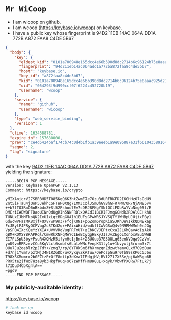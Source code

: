 # `Mr WiCoop`

  * I am wicoop on github.
  * I am wcoop (https://keybase.io/wcoop) on keybase.
  * I have a public key whose fingerprint is 94D2 11EB 14AC 064A DD1A  772B A872 FAA8 C4DE 5B67

```json
{
  "body": {
    "key": {
      "eldest_kid": "0101a700948e165dcc4e66b390d8dc2714b6c96124b75e8aaac925d2140434b8996e0a",
      "fingerprint": "94d211eb14ac064add1a772ba872faa8c4de5b67",
      "host": "keybase.io",
      "key_id": "a872faa8c4de5b67",
      "kid": "0101a700948e165dcc4e66b390d8dc2714b6c96124b75e8aaac925d2140434b8996e0a",
      "uid": "054293f9d990ccf07f6224c452720b19",
      "username": "wcoop"
    },
    "service": {
      "name": "github",
      "username": "wicoop"
    },
    "type": "web_service_binding",
    "version": 1
  },
  "ctime": 1634588781,
  "expire_in": 157680000,
  "prev": "ce4d5424baf174cb74c0d4b1fb1a39eeeb1a9e095887e31f661043589164b6b6",
  "seqno": 2,
  "tag": "signature"
}
```

with the key [94D2 11EB 14AC 064A DD1A  772B A872 FAA8 C4DE 5B67](https://keybase.io/wcoop), yielding the signature:

```
-----BEGIN PGP MESSAGE-----
Version: Keybase OpenPGP v2.1.13
Comment: https://keybase.io/crypto

yMIXAnicrVJ7SBRBHD5T085KqQ6K3htZwmE7e7Ozu3dURFRKFD2I6GHHzO7sOdU9
2nt5iFTau4jQoP5JekhCSFTWH0XQg7LMMJColJ5mUhGVBhGFR7NW/0R/NjAM85vv
++b7fTO3RmQ6nBkbdmZ+Sl52Pshou7Ev7sDBJ8FKgYSNlOCtFDbRwYVuNmg05t/E
DMEriEAEWBFFDaoUINnQdUgRIh5NNFRDlxQACdI1BCRIFJmqGGNdk2RDAlCEHkhU
TUNUxIJbMFkoQK2IxUIxLqtBDgGUAIh1EUFsGPwWRSJYVSQTY1WHBpUJUjixPBy1
GdwcwVFazMK8xjf+QXv/wP9n3/FfcjKUNI+pGZom6ropKiaSJKhDWVIkkQDNBkap
FcJBytFJPRyOCFVugZcSTKd2qr+PAixWHid/wdkffCwVGSxQ4v9N9RMWMnh0nJGg
VpSFQ4IXcKQeYzYXIA+UVVVRgVugFRFmUT+zEbKCVJEPtxCxaIJL6hQavAdIsAkU
qBM+RQMSYBKAPRql/CmwRkXNFqMeYCIEeBCyqgHEkyJIsJvZEgoLXonbxAEuGWWB
EI7FLSpU3by+PsuR4XQMzR5ifymHc1jBn4+28UOuo37E3QULq65enNVQqa9CzVml
yoU9vmRPRzrvCCu5KqVLcl6smbfs6LutzWNcFenpK31ty1u+1bvyxlj5rurm3r7t
OUu7Ju2oeblr2pJTdY+/zmg7/rp/8YTOkSm6fhXrmzqnZdzwtYemvGLxM7O9dOuo
+d7nj1YvmT/pztMj34N1RZ6Db/uvXyxqvZkKTuw/OePczpGu9r0Tb89sKPGcGJ6o
T98XSXMumrx2bGFZtzE+Of78otLp3dXva7IPdgjHVjRVf2717X5Se/pj6aWBgp6B
PRX5te2jfWd7Hza8yb3HkgfKuq+s67zWMffHm8K8uL+xqyk/VbwfPXORw7FtUk7j
l7IDu34CbXg4lA==
=pgd9
-----END PGP MESSAGE-----

```

### My publicly-auditable identity:

https://keybase.io/wcoop

```bash
# look me up
keybase id wcoop
```
